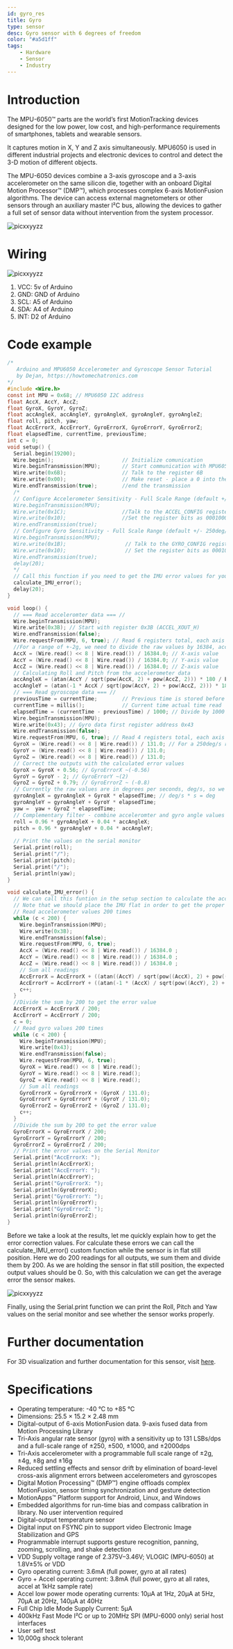 ```yaml
---
id: gyro_res
title: Gyro
type: sensor
desc: Gyro sensor with 6 degrees of freedom 
color: "#a5d1ff"
tags:
    - Hardware
    - Sensor
    - Industry
---
```


# Introduction

The MPU-6050™ parts are the world’s first MotionTracking devices designed for the low power, low cost, and high-performance requirements of smartphones, tablets and wearable sensors.
 
It captures motion in X, Y and Z axis simultaneously. MPU6050 is used in different industrial projects and electronic devices to control and detect the 3-D motion of different objects.

The MPU-6050 devices combine a 3-axis gyroscope and a 3-axis accelerometer on the same silicon die, together with an onboard Digital Motion Processor™ (DMP™), which processes complex 6-axis MotionFusion algorithms. The device can access external magnetometers or other sensors through an auxiliary master I²C bus, allowing the devices to gather a full set of sensor data without intervention from the system processor.

![picxxyyzz](img/gyro.jpg)

# Wiring

![picxxyyzz](img/pic1.png)

1. VCC:	5v of Arduino
2. GND:	GND of Arduino
3. SCL:	A5 of Arduino
4. SDA:	A4 of Arduino
5. INT: D2 of Arduino

# Code example

```c
/*
   Arduino and MPU6050 Accelerometer and Gyroscope Sensor Tutorial
   by Dejan, https://howtomechatronics.com
*/
#include <Wire.h>
const int MPU = 0x68; // MPU6050 I2C address
float AccX, AccY, AccZ;
float GyroX, GyroY, GyroZ;
float accAngleX, accAngleY, gyroAngleX, gyroAngleY, gyroAngleZ;
float roll, pitch, yaw;
float AccErrorX, AccErrorY, GyroErrorX, GyroErrorY, GyroErrorZ;
float elapsedTime, currentTime, previousTime;
int c = 0;
void setup() {
  Serial.begin(19200);
  Wire.begin();                      // Initialize comunication
  Wire.beginTransmission(MPU);       // Start communication with MPU6050 // MPU=0x68
  Wire.write(0x6B);                  // Talk to the register 6B
  Wire.write(0x00);                  // Make reset - place a 0 into the 6B register
  Wire.endTransmission(true);        //end the transmission
  /*
  // Configure Accelerometer Sensitivity - Full Scale Range (default +/- 2g)
  Wire.beginTransmission(MPU);
  Wire.write(0x1C);                  //Talk to the ACCEL_CONFIG register (1C hex)
  Wire.write(0x10);                  //Set the register bits as 00010000 (+/- 8g full scale range)
  Wire.endTransmission(true);
  // Configure Gyro Sensitivity - Full Scale Range (default +/- 250deg/s)
  Wire.beginTransmission(MPU);
  Wire.write(0x1B);                   // Talk to the GYRO_CONFIG register (1B hex)
  Wire.write(0x10);                   // Set the register bits as 00010000 (1000deg/s full scale)
  Wire.endTransmission(true);
  delay(20);
  */
  // Call this function if you need to get the IMU error values for your module
  calculate_IMU_error();
  delay(20);
}

void loop() {
  // === Read acceleromter data === //
  Wire.beginTransmission(MPU);
  Wire.write(0x3B); // Start with register 0x3B (ACCEL_XOUT_H)
  Wire.endTransmission(false);
  Wire.requestFrom(MPU, 6, true); // Read 6 registers total, each axis value is stored in 2 registers
  //For a range of +-2g, we need to divide the raw values by 16384, according to the datasheet
  AccX = (Wire.read() << 8 | Wire.read()) / 16384.0; // X-axis value
  AccY = (Wire.read() << 8 | Wire.read()) / 16384.0; // Y-axis value
  AccZ = (Wire.read() << 8 | Wire.read()) / 16384.0; // Z-axis value
  // Calculating Roll and Pitch from the accelerometer data
  accAngleX = (atan(AccY / sqrt(pow(AccX, 2) + pow(AccZ, 2))) * 180 / PI) - 0.58; // AccErrorX ~(0.58) See the calculate_IMU_error()custom function for more details
  accAngleY = (atan(-1 * AccX / sqrt(pow(AccY, 2) + pow(AccZ, 2))) * 180 / PI) + 1.58; // AccErrorY ~(-1.58)
  // === Read gyroscope data === //
  previousTime = currentTime;        // Previous time is stored before the actual time read
  currentTime = millis();            // Current time actual time read
  elapsedTime = (currentTime - previousTime) / 1000; // Divide by 1000 to get seconds
  Wire.beginTransmission(MPU);
  Wire.write(0x43); // Gyro data first register address 0x43
  Wire.endTransmission(false);
  Wire.requestFrom(MPU, 6, true); // Read 4 registers total, each axis value is stored in 2 registers
  GyroX = (Wire.read() << 8 | Wire.read()) / 131.0; // For a 250deg/s range we have to divide first the raw value by 131.0, according to the datasheet
  GyroY = (Wire.read() << 8 | Wire.read()) / 131.0;
  GyroZ = (Wire.read() << 8 | Wire.read()) / 131.0;
  // Correct the outputs with the calculated error values
  GyroX = GyroX + 0.56; // GyroErrorX ~(-0.56)
  GyroY = GyroY - 2; // GyroErrorY ~(2)
  GyroZ = GyroZ + 0.79; // GyroErrorZ ~ (-0.8)
  // Currently the raw values are in degrees per seconds, deg/s, so we need to multiply by sendonds (s) to get the angle in degrees
  gyroAngleX = gyroAngleX + GyroX * elapsedTime; // deg/s * s = deg
  gyroAngleY = gyroAngleY + GyroY * elapsedTime;
  yaw =  yaw + GyroZ * elapsedTime;
  // Complementary filter - combine acceleromter and gyro angle values
  roll = 0.96 * gyroAngleX + 0.04 * accAngleX;
  pitch = 0.96 * gyroAngleY + 0.04 * accAngleY;
  
  // Print the values on the serial monitor
  Serial.print(roll);
  Serial.print("/");
  Serial.print(pitch);
  Serial.print("/");
  Serial.println(yaw);
}

void calculate_IMU_error() {
  // We can call this funtion in the setup section to calculate the accelerometer and gyro data error. From here we will get the error values used in the above equations printed on the Serial Monitor.
  // Note that we should place the IMU flat in order to get the proper values, so that we then can the correct values
  // Read accelerometer values 200 times
  while (c < 200) {
    Wire.beginTransmission(MPU);
    Wire.write(0x3B);
    Wire.endTransmission(false);
    Wire.requestFrom(MPU, 6, true);
    AccX = (Wire.read() << 8 | Wire.read()) / 16384.0 ;
    AccY = (Wire.read() << 8 | Wire.read()) / 16384.0 ;
    AccZ = (Wire.read() << 8 | Wire.read()) / 16384.0 ;
    // Sum all readings
    AccErrorX = AccErrorX + ((atan((AccY) / sqrt(pow((AccX), 2) + pow((AccZ), 2))) * 180 / PI));
    AccErrorY = AccErrorY + ((atan(-1 * (AccX) / sqrt(pow((AccY), 2) + pow((AccZ), 2))) * 180 / PI));
    c++;
  }
  //Divide the sum by 200 to get the error value
  AccErrorX = AccErrorX / 200;
  AccErrorY = AccErrorY / 200;
  c = 0;
  // Read gyro values 200 times
  while (c < 200) {
    Wire.beginTransmission(MPU);
    Wire.write(0x43);
    Wire.endTransmission(false);
    Wire.requestFrom(MPU, 6, true);
    GyroX = Wire.read() << 8 | Wire.read();
    GyroY = Wire.read() << 8 | Wire.read();
    GyroZ = Wire.read() << 8 | Wire.read();
    // Sum all readings
    GyroErrorX = GyroErrorX + (GyroX / 131.0);
    GyroErrorY = GyroErrorY + (GyroY / 131.0);
    GyroErrorZ = GyroErrorZ + (GyroZ / 131.0);
    c++;
  }
  //Divide the sum by 200 to get the error value
  GyroErrorX = GyroErrorX / 200;
  GyroErrorY = GyroErrorY / 200;
  GyroErrorZ = GyroErrorZ / 200;
  // Print the error values on the Serial Monitor
  Serial.print("AccErrorX: ");
  Serial.println(AccErrorX);
  Serial.print("AccErrorY: ");
  Serial.println(AccErrorY);
  Serial.print("GyroErrorX: ");
  Serial.println(GyroErrorX);
  Serial.print("GyroErrorY: ");
  Serial.println(GyroErrorY);
  Serial.print("GyroErrorZ: ");
  Serial.println(GyroErrorZ);
}
```

Before we take a look at the results, let me quickly explain how to get the error correction values.  For calculate these errors we can call the calculate_IMU_error() custom function while the sensor is in flat still position. Here we do 200 readings for all outputs, we sum them and divide them by 200. As we are holding the sensor in flat still position, the expected output values should be 0. So, with this calculation we can get the average error the sensor makes.

![picxxyyzz](img/pic2.jpg)

Finally, using the Serial.print function we can print the Roll, Pitch and Yaw values on the serial monitor and see whether the sensor works properly.

# Further documentation
For 3D visualization and further documentation for this sensor, visit [here](https://howtomechatronics.com/tutorials/arduino/arduino-and-mpu6050-accelerometer-and-gyroscope-tutorial/).

# Specifications
- Operating temperature: -40 °C to +85 °C
- Dimensions: 25.5 × 15.2 × 2.48 mm
- Digital-output of 6-axis MotionFusion data. 9-axis fused data from Motion Processing Library
- Tri-Axis angular rate sensor (gyro) with a sensitivity up to 131 LSBs/dps and a full-scale range of ±250, ±500, ±1000, and ±2000dps
- Tri-Axis accelerometer with a programmable full scale range of ±2g, ±4g, ±8g and ±16g
- Reduced settling effects and sensor drift by elimination of board-level cross-axis alignment errors between accelerometers and gyroscopes
- Digital Motion Processing™ (DMP™) engine offloads complex MotionFusion, sensor timing synchronization and gesture detection
- MotionApps™ Platform support for Android, Linux, and Windows
- Embedded algorithms for run-time bias and compass calibration in library. No user intervention required
- Digital-output temperature sensor
- Digital input on FSYNC pin to support video Electronic Image Stabilization and GPS
- Programmable interrupt supports gesture recognition, panning, zooming, scrolling, and shake detection
- VDD Supply voltage range of 2.375V–3.46V; VLOGIC (MPU-6050) at 1.8V±5% or VDD
- Gyro operating current: 3.6mA (full power, gyro at all rates)
- Gyro + Accel operating current: 3.8mA (full power, gyro at all rates, accel at 1kHz sample rate)
- Accel low power mode operating currents: 10µA at 1Hz, 20µA at 5Hz, 70µA at 20Hz, 140µA at 40Hz
- Full Chip Idle Mode Supply Current: 5µA
- 400kHz Fast Mode I²C or up to 20MHz SPI (MPU-6000 only) serial host interfaces
- User self test
- 10,000g shock tolerant
